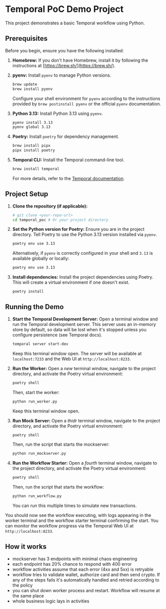 # Temporal PoC Demo Project

This project demonstrates a basic Temporal workflow using Python.

## Prerequisites

Before you begin, ensure you have the following installed:

1.  **Homebrew:** If you don't have Homebrew, install it by following the instructions at [https://brew.sh/](https://brew.sh/).

2.  **pyenv:** Install `pyenv` to manage Python versions.
    ```bash
    brew update
    brew install pyenv
    ```
    Configure your shell environment for `pyenv` according to the instructions provided by `brew postinstall pyenv` or the official `pyenv` documentation.

3.  **Python 3.13:** Install Python 3.13 using `pyenv`.
    ```bash
    pyenv install 3.13
    pyenv global 3.13
    ```

4.  **Poetry:** Install `poetry` for dependency management.
    ```bash
    brew install pipx 
    pipx install poetry
    ```

5.  **Temporal CLI:** Install the Temporal command-line tool.

    ```bash
    brew install temporal
    ```

    For more details, refer to the [Temporal documentation](https://learn.temporal.io/getting_started/python/dev_environment/).

## Project Setup

1.  **Clone the repository (if applicable):**

    ```bash
    # git clone <your-repo-url>
    cd temporal_poc # Or your project directory
    ```

2.  **Set the Python version for Poetry:**
    Ensure you are in the project directory. Tell Poetry to use the Python 3.13 version installed via `pyenv`.

    ```bash
    poetry env use 3.13
    ```

    Alternatively, if `pyenv` is correctly configured in your shell and `3.13` is available globally or locally:

    ```bash
    poetry env use 3.13
    ```

3.  **Install dependencies:**
    Install the project dependencies using Poetry. This will create a virtual environment if one doesn't exist.

    ```bash
    poetry install
    ```

## Running the Demo

1.  **Start the Temporal Development Server:**
    Open a terminal window and run the Temporal development server. This server uses an in-memory store by default, so data will be lost when it's stopped unless you configure persistence (see Temporal docs).
    ```bash
    temporal server start-dev
    ```
    Keep this terminal window open. The server will be available at `localhost:7233` and the Web UI at `http://localhost:8233`.

2.  **Run the Worker:**
    Open a *new* terminal window, navigate to the project directory, and activate the Poetry virtual environment:
    ```bash
    poetry shell
    ```
    Then, start the worker:
    ```bash
    python run_worker.py
    ```
    Keep this terminal window open.

3.  **Run Mock Server:**
    Open a *thidr* terminal window, navigate to the project directory, and activate the Poetry virtual environment:
    ```bash
    poetry shell
    ```
    Then, run the script that starts the mockserver:
    ```bash
    python run_mockserver.py
    ```

4.  **Run the Workflow Starter:**
    Open a *fourth* terminal window, navigate to the project directory, and activate the Poetry virtual environment:
    ```bash
    poetry shell
    ```
    Then, run the script that starts the workflow:
    ```bash
    python run_workflow.py
    ```
    You can run this multiple times to simulate new transactions.

You should now see the workflow executing, with logs appearing in the worker terminal and the workflow starter terminal confirming the start. You can monitor the workflow progress via the Temporal Web UI at `http://localhost:8233`.


## How it works
- mockserver has 3 endpoints with minimal chaos engineering
- each endpoint has 20% chance to respond with 400 error
- workflow activities assume that each error (4xx and 5xx) is retryable
- workflow tries to validate wallet, authorize card and then send crypto. If any of the steps fails it's automatically handled and retried according to the policy
- you can shut down worker process and restart. Workflow will resume at the same place
- whole business logic lays in activities
